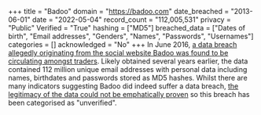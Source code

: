 +++
title = "Badoo"
domain = "https://badoo.com"
date_breached = "2013-06-01"
date = "2022-05-04"
record_count = "112,005,531"
privacy = "Public"
Verified = "True"
hashing = ["MD5"]
breached_data = ["Dates of birth", "Email addresses", "Genders", "Names", "Passwords", "Usernames"]
categories = []
acknowledged = "No"
+++
In June 2016, <a href="http://motherboard.vice.com/read/another-day-another-hack-user-accounts-of-dating-site-badoo" target="_blank" rel="noopener">a data breach allegedly originating from the social website Badoo was found to be circulating amongst traders</a>. Likely obtained several years earlier, the data contained 112 million unique email addresses with personal data including names, birthdates and passwords stored as MD5 hashes. Whilst there are many indicators suggesting Badoo did indeed suffer a data breach, <a href="https://www.troyhunt.com/introducing-unverified-breaches-to-have-i-been-pwned" target="_blank" rel="noopener">the legitimacy of the data could not be emphatically proven</a> so this breach has been categorised as &quot;unverified&quot;.
